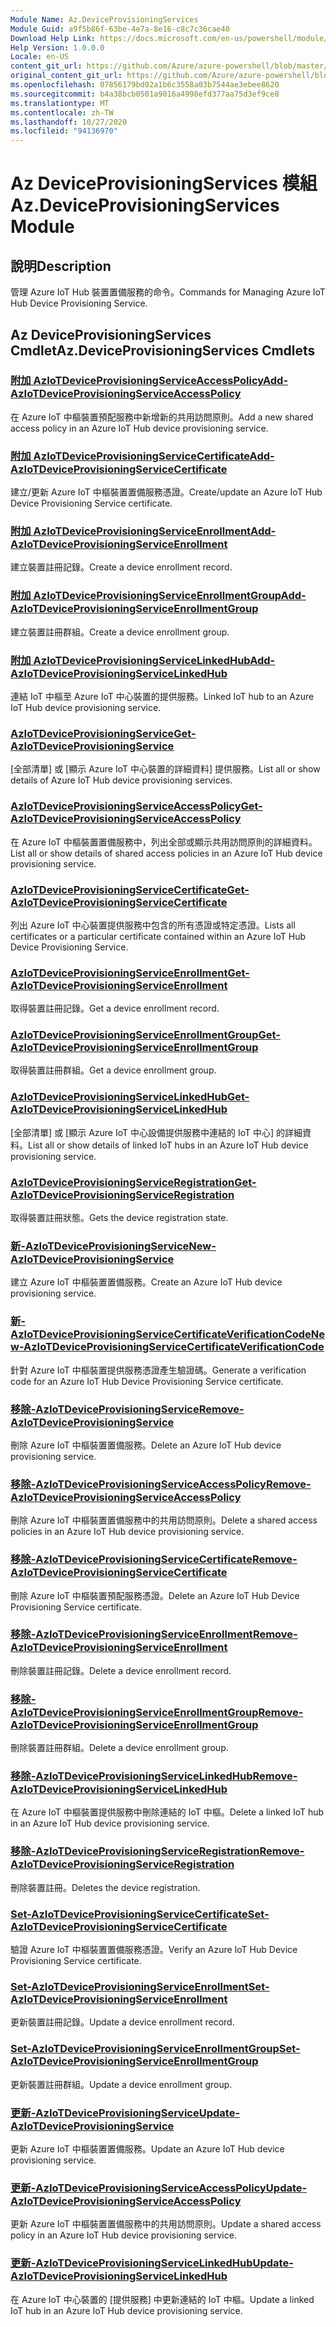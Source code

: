 ```yaml
---
Module Name: Az.DeviceProvisioningServices
Module Guid: a9f5b86f-63be-4e7a-8e16-c8c7c36cae40
Download Help Link: https://docs.microsoft.com/en-us/powershell/module/az.deviceprovisioningservices
Help Version: 1.0.0.0
Locale: en-US
content_git_url: https://github.com/Azure/azure-powershell/blob/master/src/DeviceProvisioningServices/DeviceProvisioningServices/help/Az.DeviceProvisioningServices.md
original_content_git_url: https://github.com/Azure/azure-powershell/blob/master/src/DeviceProvisioningServices/DeviceProvisioningServices/help/Az.DeviceProvisioningServices.md
ms.openlocfilehash: 07856179bd02a1b6c3558a03b7544ae3ebee8620
ms.sourcegitcommit: b4a38bcb0501a9016a4998efd377aa75d3ef9ce8
ms.translationtype: MT
ms.contentlocale: zh-TW
ms.lasthandoff: 10/27/2020
ms.locfileid: "94136970"
---
```

# <span data-ttu-id="0b845-101">Az DeviceProvisioningServices 模組</span><span class="sxs-lookup"><span data-stu-id="0b845-101">Az.DeviceProvisioningServices Module</span></span>
## <span data-ttu-id="0b845-102">說明</span><span class="sxs-lookup"><span data-stu-id="0b845-102">Description</span></span>
<span data-ttu-id="0b845-103">管理 Azure IoT Hub 裝置置備服務的命令。</span><span class="sxs-lookup"><span data-stu-id="0b845-103">Commands for Managing Azure IoT Hub Device Provisioning Service.</span></span>

## <span data-ttu-id="0b845-104">Az DeviceProvisioningServices Cmdlet</span><span class="sxs-lookup"><span data-stu-id="0b845-104">Az.DeviceProvisioningServices Cmdlets</span></span>
### [<span data-ttu-id="0b845-105">附加 AzIoTDeviceProvisioningServiceAccessPolicy</span><span class="sxs-lookup"><span data-stu-id="0b845-105">Add-AzIoTDeviceProvisioningServiceAccessPolicy</span></span>](Add-AzIoTDeviceProvisioningServiceAccessPolicy.md)
<span data-ttu-id="0b845-106">在 Azure IoT 中樞裝置預配服務中新增新的共用訪問原則。</span><span class="sxs-lookup"><span data-stu-id="0b845-106">Add a new shared access policy in an Azure IoT Hub device provisioning service.</span></span>

### [<span data-ttu-id="0b845-107">附加 AzIoTDeviceProvisioningServiceCertificate</span><span class="sxs-lookup"><span data-stu-id="0b845-107">Add-AzIoTDeviceProvisioningServiceCertificate</span></span>](Add-AzIoTDeviceProvisioningServiceCertificate.md)
<span data-ttu-id="0b845-108">建立/更新 Azure IoT 中樞裝置置備服務憑證。</span><span class="sxs-lookup"><span data-stu-id="0b845-108">Create/update an Azure IoT Hub Device Provisioning Service certificate.</span></span>

### [<span data-ttu-id="0b845-109">附加 AzIoTDeviceProvisioningServiceEnrollment</span><span class="sxs-lookup"><span data-stu-id="0b845-109">Add-AzIoTDeviceProvisioningServiceEnrollment</span></span>](Add-AzIoTDeviceProvisioningServiceEnrollment.md)
<span data-ttu-id="0b845-110">建立裝置註冊記錄。</span><span class="sxs-lookup"><span data-stu-id="0b845-110">Create a device enrollment record.</span></span>

### [<span data-ttu-id="0b845-111">附加 AzIoTDeviceProvisioningServiceEnrollmentGroup</span><span class="sxs-lookup"><span data-stu-id="0b845-111">Add-AzIoTDeviceProvisioningServiceEnrollmentGroup</span></span>](Add-AzIoTDeviceProvisioningServiceEnrollmentGroup.md)
<span data-ttu-id="0b845-112">建立裝置註冊群組。</span><span class="sxs-lookup"><span data-stu-id="0b845-112">Create a device enrollment group.</span></span>

### [<span data-ttu-id="0b845-113">附加 AzIoTDeviceProvisioningServiceLinkedHub</span><span class="sxs-lookup"><span data-stu-id="0b845-113">Add-AzIoTDeviceProvisioningServiceLinkedHub</span></span>](Add-AzIoTDeviceProvisioningServiceLinkedHub.md)
<span data-ttu-id="0b845-114">連結 IoT 中樞至 Azure IoT 中心裝置的提供服務。</span><span class="sxs-lookup"><span data-stu-id="0b845-114">Linked IoT hub to an Azure IoT Hub device provisioning service.</span></span>

### [<span data-ttu-id="0b845-115">AzIoTDeviceProvisioningService</span><span class="sxs-lookup"><span data-stu-id="0b845-115">Get-AzIoTDeviceProvisioningService</span></span>](Get-AzIoTDeviceProvisioningService.md)
<span data-ttu-id="0b845-116">[全部清單] 或 [顯示 Azure IoT 中心裝置的詳細資料] 提供服務。</span><span class="sxs-lookup"><span data-stu-id="0b845-116">List all or show details of Azure IoT Hub device provisioning services.</span></span>

### [<span data-ttu-id="0b845-117">AzIoTDeviceProvisioningServiceAccessPolicy</span><span class="sxs-lookup"><span data-stu-id="0b845-117">Get-AzIoTDeviceProvisioningServiceAccessPolicy</span></span>](Get-AzIoTDeviceProvisioningServiceAccessPolicy.md)
<span data-ttu-id="0b845-118">在 Azure IoT 中樞裝置置備服務中，列出全部或顯示共用訪問原則的詳細資料。</span><span class="sxs-lookup"><span data-stu-id="0b845-118">List all or show details of shared access policies in an Azure IoT Hub device provisioning service.</span></span>

### [<span data-ttu-id="0b845-119">AzIoTDeviceProvisioningServiceCertificate</span><span class="sxs-lookup"><span data-stu-id="0b845-119">Get-AzIoTDeviceProvisioningServiceCertificate</span></span>](Get-AzIoTDeviceProvisioningServiceCertificate.md)
<span data-ttu-id="0b845-120">列出 Azure IoT 中心裝置提供服務中包含的所有憑證或特定憑證。</span><span class="sxs-lookup"><span data-stu-id="0b845-120">Lists all certificates or a particular certificate contained within an Azure IoT Hub Device Provisioning Service.</span></span>

### [<span data-ttu-id="0b845-121">AzIoTDeviceProvisioningServiceEnrollment</span><span class="sxs-lookup"><span data-stu-id="0b845-121">Get-AzIoTDeviceProvisioningServiceEnrollment</span></span>](Get-AzIoTDeviceProvisioningServiceEnrollment.md)
<span data-ttu-id="0b845-122">取得裝置註冊記錄。</span><span class="sxs-lookup"><span data-stu-id="0b845-122">Get a device enrollment record.</span></span>

### [<span data-ttu-id="0b845-123">AzIoTDeviceProvisioningServiceEnrollmentGroup</span><span class="sxs-lookup"><span data-stu-id="0b845-123">Get-AzIoTDeviceProvisioningServiceEnrollmentGroup</span></span>](Get-AzIoTDeviceProvisioningServiceEnrollmentGroup.md)
<span data-ttu-id="0b845-124">取得裝置註冊群組。</span><span class="sxs-lookup"><span data-stu-id="0b845-124">Get a device enrollment group.</span></span>

### [<span data-ttu-id="0b845-125">AzIoTDeviceProvisioningServiceLinkedHub</span><span class="sxs-lookup"><span data-stu-id="0b845-125">Get-AzIoTDeviceProvisioningServiceLinkedHub</span></span>](Get-AzIoTDeviceProvisioningServiceLinkedHub.md)
<span data-ttu-id="0b845-126">[全部清單] 或 [顯示 Azure IoT 中心設備提供服務中連結的 IoT 中心] 的詳細資料。</span><span class="sxs-lookup"><span data-stu-id="0b845-126">List all or show details of linked IoT hubs in an Azure IoT Hub device provisioning service.</span></span>

### [<span data-ttu-id="0b845-127">AzIoTDeviceProvisioningServiceRegistration</span><span class="sxs-lookup"><span data-stu-id="0b845-127">Get-AzIoTDeviceProvisioningServiceRegistration</span></span>](Get-AzIoTDeviceProvisioningServiceRegistration.md)
<span data-ttu-id="0b845-128">取得裝置註冊狀態。</span><span class="sxs-lookup"><span data-stu-id="0b845-128">Gets the device registration state.</span></span>

### [<span data-ttu-id="0b845-129">新-AzIoTDeviceProvisioningService</span><span class="sxs-lookup"><span data-stu-id="0b845-129">New-AzIoTDeviceProvisioningService</span></span>](New-AzIoTDeviceProvisioningService.md)
<span data-ttu-id="0b845-130">建立 Azure IoT 中樞裝置置備服務。</span><span class="sxs-lookup"><span data-stu-id="0b845-130">Create an Azure IoT Hub device provisioning service.</span></span>

### [<span data-ttu-id="0b845-131">新-AzIoTDeviceProvisioningServiceCertificateVerificationCode</span><span class="sxs-lookup"><span data-stu-id="0b845-131">New-AzIoTDeviceProvisioningServiceCertificateVerificationCode</span></span>](New-AzIoTDeviceProvisioningServiceCertificateVerificationCode.md)
<span data-ttu-id="0b845-132">針對 Azure IoT 中樞裝置提供服務憑證產生驗證碼。</span><span class="sxs-lookup"><span data-stu-id="0b845-132">Generate a verification code for an Azure IoT Hub Device Provisioning Service certificate.</span></span>

### [<span data-ttu-id="0b845-133">移除-AzIoTDeviceProvisioningService</span><span class="sxs-lookup"><span data-stu-id="0b845-133">Remove-AzIoTDeviceProvisioningService</span></span>](Remove-AzIoTDeviceProvisioningService.md)
<span data-ttu-id="0b845-134">刪除 Azure IoT 中樞裝置置備服務。</span><span class="sxs-lookup"><span data-stu-id="0b845-134">Delete an Azure IoT Hub device provisioning service.</span></span>

### [<span data-ttu-id="0b845-135">移除-AzIoTDeviceProvisioningServiceAccessPolicy</span><span class="sxs-lookup"><span data-stu-id="0b845-135">Remove-AzIoTDeviceProvisioningServiceAccessPolicy</span></span>](Remove-AzIoTDeviceProvisioningServiceAccessPolicy.md)
<span data-ttu-id="0b845-136">刪除 Azure IoT 中樞裝置置備服務中的共用訪問原則。</span><span class="sxs-lookup"><span data-stu-id="0b845-136">Delete a shared access policies in an Azure IoT Hub device provisioning service.</span></span>

### [<span data-ttu-id="0b845-137">移除-AzIoTDeviceProvisioningServiceCertificate</span><span class="sxs-lookup"><span data-stu-id="0b845-137">Remove-AzIoTDeviceProvisioningServiceCertificate</span></span>](Remove-AzIoTDeviceProvisioningServiceCertificate.md)
<span data-ttu-id="0b845-138">刪除 Azure IoT 中樞裝置預配服務憑證。</span><span class="sxs-lookup"><span data-stu-id="0b845-138">Delete an Azure IoT Hub Device Provisioning Service certificate.</span></span>

### [<span data-ttu-id="0b845-139">移除-AzIoTDeviceProvisioningServiceEnrollment</span><span class="sxs-lookup"><span data-stu-id="0b845-139">Remove-AzIoTDeviceProvisioningServiceEnrollment</span></span>](Remove-AzIoTDeviceProvisioningServiceEnrollment.md)
<span data-ttu-id="0b845-140">刪除裝置註冊記錄。</span><span class="sxs-lookup"><span data-stu-id="0b845-140">Delete a device enrollment record.</span></span>

### [<span data-ttu-id="0b845-141">移除-AzIoTDeviceProvisioningServiceEnrollmentGroup</span><span class="sxs-lookup"><span data-stu-id="0b845-141">Remove-AzIoTDeviceProvisioningServiceEnrollmentGroup</span></span>](Remove-AzIoTDeviceProvisioningServiceEnrollmentGroup.md)
<span data-ttu-id="0b845-142">刪除裝置註冊群組。</span><span class="sxs-lookup"><span data-stu-id="0b845-142">Delete a device enrollment group.</span></span>

### [<span data-ttu-id="0b845-143">移除-AzIoTDeviceProvisioningServiceLinkedHub</span><span class="sxs-lookup"><span data-stu-id="0b845-143">Remove-AzIoTDeviceProvisioningServiceLinkedHub</span></span>](Remove-AzIoTDeviceProvisioningServiceLinkedHub.md)
<span data-ttu-id="0b845-144">在 Azure IoT 中樞裝置提供服務中刪除連結的 IoT 中樞。</span><span class="sxs-lookup"><span data-stu-id="0b845-144">Delete a linked IoT hub in an Azure IoT Hub device provisioning service.</span></span>

### [<span data-ttu-id="0b845-145">移除-AzIoTDeviceProvisioningServiceRegistration</span><span class="sxs-lookup"><span data-stu-id="0b845-145">Remove-AzIoTDeviceProvisioningServiceRegistration</span></span>](Remove-AzIoTDeviceProvisioningServiceRegistration.md)
<span data-ttu-id="0b845-146">刪除裝置註冊。</span><span class="sxs-lookup"><span data-stu-id="0b845-146">Deletes the device registration.</span></span>

### [<span data-ttu-id="0b845-147">Set-AzIoTDeviceProvisioningServiceCertificate</span><span class="sxs-lookup"><span data-stu-id="0b845-147">Set-AzIoTDeviceProvisioningServiceCertificate</span></span>](Set-AzIoTDeviceProvisioningServiceCertificate.md)
<span data-ttu-id="0b845-148">驗證 Azure IoT 中樞裝置置備服務憑證。</span><span class="sxs-lookup"><span data-stu-id="0b845-148">Verify an Azure IoT Hub Device Provisioning Service certificate.</span></span>

### [<span data-ttu-id="0b845-149">Set-AzIoTDeviceProvisioningServiceEnrollment</span><span class="sxs-lookup"><span data-stu-id="0b845-149">Set-AzIoTDeviceProvisioningServiceEnrollment</span></span>](Set-AzIoTDeviceProvisioningServiceEnrollment.md)
<span data-ttu-id="0b845-150">更新裝置註冊記錄。</span><span class="sxs-lookup"><span data-stu-id="0b845-150">Update a device enrollment record.</span></span>

### [<span data-ttu-id="0b845-151">Set-AzIoTDeviceProvisioningServiceEnrollmentGroup</span><span class="sxs-lookup"><span data-stu-id="0b845-151">Set-AzIoTDeviceProvisioningServiceEnrollmentGroup</span></span>](Set-AzIoTDeviceProvisioningServiceEnrollmentGroup.md)
<span data-ttu-id="0b845-152">更新裝置註冊群組。</span><span class="sxs-lookup"><span data-stu-id="0b845-152">Update a device enrollment group.</span></span>

### [<span data-ttu-id="0b845-153">更新-AzIoTDeviceProvisioningService</span><span class="sxs-lookup"><span data-stu-id="0b845-153">Update-AzIoTDeviceProvisioningService</span></span>](Update-AzIoTDeviceProvisioningService.md)
<span data-ttu-id="0b845-154">更新 Azure IoT 中樞裝置置備服務。</span><span class="sxs-lookup"><span data-stu-id="0b845-154">Update an Azure IoT Hub device provisioning service.</span></span>

### [<span data-ttu-id="0b845-155">更新-AzIoTDeviceProvisioningServiceAccessPolicy</span><span class="sxs-lookup"><span data-stu-id="0b845-155">Update-AzIoTDeviceProvisioningServiceAccessPolicy</span></span>](Update-AzIoTDeviceProvisioningServiceAccessPolicy.md)
<span data-ttu-id="0b845-156">更新 Azure IoT 中樞裝置置備服務中的共用訪問原則。</span><span class="sxs-lookup"><span data-stu-id="0b845-156">Update a shared access policy in an Azure IoT Hub device provisioning service.</span></span>

### [<span data-ttu-id="0b845-157">更新-AzIoTDeviceProvisioningServiceLinkedHub</span><span class="sxs-lookup"><span data-stu-id="0b845-157">Update-AzIoTDeviceProvisioningServiceLinkedHub</span></span>](Update-AzIoTDeviceProvisioningServiceLinkedHub.md)
<span data-ttu-id="0b845-158">在 Azure IoT 中心裝置的 [提供服務] 中更新連結的 IoT 中樞。</span><span class="sxs-lookup"><span data-stu-id="0b845-158">Update a linked IoT hub in an Azure IoT Hub device provisioning service.</span></span>

